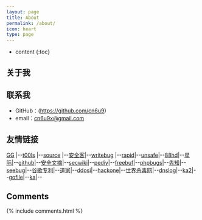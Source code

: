```yaml
---
layout: page
title: About
permalink: /about/
icon: heart
type: page
---
```


* content
{:toc}

## 关于我

<!-- <iframe src="https://githubbadge.appspot.com/cn6u9?s=1" style="border: 0;height: 142px;width: 200px;overflow: hidden;" frameBorder="0"></iframe> -->



## 联系我

* GitHub：(https://github.com/cn6u9)
* email：cn6u9x@gmail.com
## 友情链接

[GG](http://www.google.com) \|--[t00ls](https://www.t00ls.com) \|--[source](https://gaohaoyang.github.io) \|--[安全客](https://www.anquanke.com/index.html)|\--[writebug](https://www.writebug.com) \|--[rapid](https://rapiddns.io)\|--[unsafe](https://unsafe.sh/)\|--[88hd](https://88hd.com)\|--[星际](https://xj.hk/)\|--[github](https://github.com)\|--[安全文摘](http://govuln.com/news/)\|--[secwiki](http://sec-wiki.com)\|--[pediy](http://bbs.kanxue.com)\|--[freebuf](http://www.freebuf.com)\|--[phpbugs](http://bugs.php.net/search.php)\|--[先知](http://xz.aliyun.com)\|--[seebug](http://www.seebug.org)\|--[谷歌专利](http://patents.google.com)\|--[道家](http://quanxue.cn/CT_DaoJia/index.html)\|--[ddosi](https://www.ddosi.org/)\|--[hackone](https://hackerone.com/hacktivity)\|--[世界杀毒网](https://www.virustotal.com/gui/home/upload)\|--[dnslog](https://www.callback.red/)\|--[ka2](https://www.wkbhjlq.tw/address/)\|--[gofile](https://gofile.io/)\|--[ka](https://www.xzddf.com/)\|--

## Comments

{% include comments.html %}
